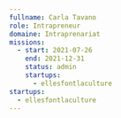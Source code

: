 ```yaml
---
fullname: Carla Tavano
role: Intrapreneur
domaine: Intraprenariat
missions:
  - start: 2021-07-26
    end: 2021-12-31
    status: admin
    startups:
      - ellesfontlaculture
startups:
  - ellesfontlaculture
---
```

